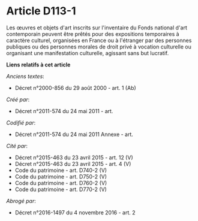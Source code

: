 # Article D113-1

Les œuvres et objets d'art inscrits sur l'inventaire du Fonds national d'art contemporain peuvent être prêtés pour des
expositions temporaires à caractère culturel, organisées en France ou à l'étranger par des personnes publiques ou des
personnes morales de droit privé à vocation culturelle ou organisant une manifestation culturelle, agissant sans but
lucratif.

**Liens relatifs à cet article**

_Anciens textes_:

  - Décret n°2000-856 du 29 août 2000 - art. 1 (Ab)

_Créé par_:

  - Décret n°2011-574 du 24 mai 2011  - art.

_Codifié par_:

  - Décret n°2011-574 du 24 mai 2011 Annexe - art.

_Cité par_:

  - Décret n°2015-463 du 23 avril 2015 - art. 12 (V)
  - Décret n°2015-463 du 23 avril 2015 - art. 4 (V)
  - Code du patrimoine - art. D740-2 (V)
  - Code du patrimoine - art. D750-2 (V)
  - Code du patrimoine - art. D760-2 (V)
  - Code du patrimoine - art. D770-2 (V)

_Abrogé par_:

  - Décret n°2016-1497 du 4 novembre 2016 - art. 2
